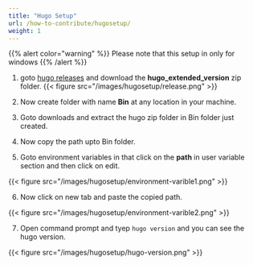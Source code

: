 ```yaml
---
title: "Hugo Setup"
url: /how-to-contribute/hugosetup/
weight: 1
---
```


{{% alert color="warning" %}}
Please note that this setup in only for windows
{{% /alert %}}

1. goto [hugo releases](https://github.com/gohugoio/hugo/releases) and download the **hugo_extended_version** zip folder.
{{< figure src="/images/hugosetup/release.png" >}}

2. Now create folder with name **Bin** at any location in your machine.

3. Goto downloads and extract the hugo zip folder in Bin folder just created.

4. Now copy the path upto Bin folder.

5. Goto environment variables in that click on the **path** in user variable section and then click on edit.

{{< figure src="/images/hugosetup/environment-varible1.png" >}}

6. Now click on new tab and paste the copied path.

{{< figure src="/images/hugosetup/environment-varible2.png" >}}

7. Open command prompt and tyep ```hugo version``` and you can see the hugo version.

{{< figure src="/images/hugosetup/hugo-version.png" >}}